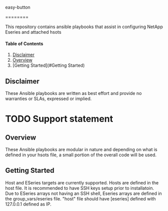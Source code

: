 
easy-button

========

This repository contains ansible playbooks that assist in configuring NetApp Eseries and attached hsots

#### Table of Contents

  1. [Disclaimer](#disclaimer)
  2. [Overview](#Overview)
  3. [Getting Started](#Getting Started)

## Disclaimer

These Ansible playbooks are written as best effort and provide no warranties or SLAs, expressed or implied. 
# TODO Support statement




## Overview

These Ansible playbooks are modular in nature and depending on what is defined in your hsots file, a small 
portion of the overall code will be used.


## Getting Started 

Host and ESeries targets are currently supported.  Hosts are defined in the host file.  It is recommended 
to have SSH keys setup prior to installatoin.  Due to ESeries arrays not having an SSH shell, Eseries 
arrays are defined in the group_vars/eseries file.  "host" file should have [eseries] defined with 
127.0.0.1 defined as IP.



